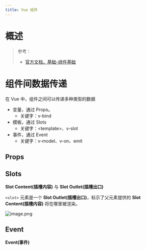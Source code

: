 ```yaml
---
title: Vue 组件
---
```


# 概述

> 参考：
> - [官方文档，基础-组件基础](https://cn.vuejs.org/guide/essentials/component-basics.html)

# 组件间数据传递

在 Vue 中，组件之间可以传递多种类型的数据

- 变量，通过 Props。
  - 关键字：v-bind
- 模板，通过 Slots
  - 关键字：\<template>、v-slot
- 事件，通过 Event
  - 关键字：v-model、v-on、emit

## Props

## Slots

**Slot Content(插槽内容)** 与 **Slot Outlet(插槽出口)**

`<slot>` 元素是一个 **Slot Outlet(插槽出口)**，标示了父元素提供的 **Slot Content(插槽内容)** 将在哪里被渲染。

![image.png](https://notes-learning.oss-cn-beijing.aliyuncs.com/bigg4rx374wdctrg/1669263120268-c5d8e233-599c-4779-b9b0-3bcb15e9ff2a.png)

## Event

**Event(事件)**